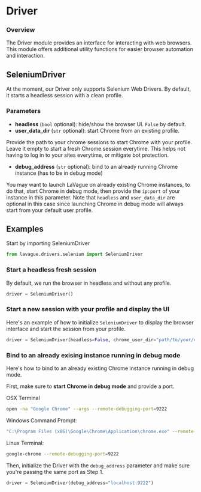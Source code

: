 # Driver

### Overview
The Driver module provides an interface for interacting with web browsers. This module offers additional utility functions for easier browser automation and interaction.

## SeleniumDriver

At the moment, our Driver only supports Selenium Web Drivers. By default, it starts a headless session with a clean profile.

### Parameters

- **headless** (`bool` optional): hide/show the browser UI. `False` by default.
- **user_data_dir** (`str` optional): start Chrome from an existing profile. 

Provide the path to your chrome sessions to start Chrome with your profile. Leave it empty to start a fresh Chrome session everytime. This helps not having to log in to your sites everytime, or mitigate bot protection.

- **debug_address** (`str` optional): bind to an already running Chrome instance (has to be in debug mode)

You may want to launch LaVague on already existing Chrome instances, to do that, start Chrome in debug mode, then provide the `ip:port` of your instance in this parameter. Note that `headless` and `user_data_dir` are optional in this case since launching Chrome in debug mode will always start from your default user profile. 


## Examples

Start by importing SeleniumDriver
```python
from lavague.drivers.selenium import SeleniumDriver
```

### Start a headless fresh session

By default, we run the browser in headless and without any profile. 

```python
driver = SeleniumDriver()
```


### Start a new session with your profile and display the UI
Here's an example of how to initialize `SeleniumDriver` to display the browser interface and start the session from your profile. 

```python
driver = SeleniumDriver(headless=False, chrome_user_dir="path/to/your/chrome/profile")
```

### Bind to an already exising instance running in debug mode

Here's how to bind to an already existing Chrome instance running in debug mode. 

First, make sure to **start Chrome in debug mode** and provide a port.

OSX Terminal
```bash
open -na "Google Chrome" --args --remote-debugging-port=9222
```

Windows Command Prompt: 
```bash
"C:\Program Files (x86)\Google\Chrome\Application\chrome.exe" --remote-debugging-port=9222
```

Linux Terminal: 
```bash
google-chrome --remote-debugging-port=9222
```

Then, initialize the Driver with the `debug_address` parameter and make sure you're passing the same port as Step 1. 
```python
driver = SeleniumDriver(debug_address="localhost:9222")
```
